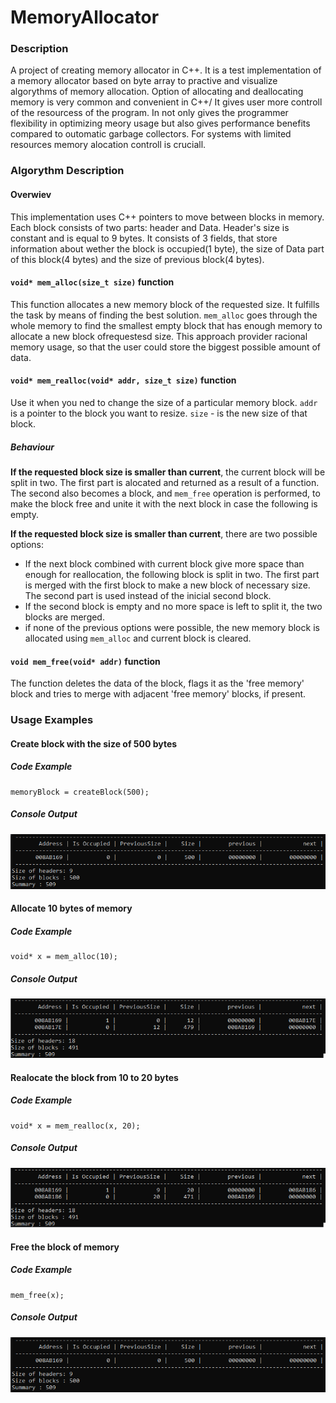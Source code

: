 # MemoryAllocator
### Description
A project of creating memory allocator in C++. 
It is a test implementation of a memory allocator based on byte array to practive and visualize algorythms of memory allocation.
Option of allocating and deallocating memory is very common and convenient in C++/ It gives user more controll of the resourcess of the program.
In not only gives the programmer flexibility in optimizing meory usage but also gives performance benefits compared to outomatic garbage collectors.
For systems with limited resources memory alocation controll is cruciall.

### Algorythm Description
#### Overwiev
This implementation uses C++ pointers to move between blocks in memory.
Each block consists of two parts: header and Data.
Header's size is constant and is equal to 9 bytes.
It consists of 3 fields, that store information about wether the block is occupied(1 byte), the size of Data part of this block(4 bytes) and the size of previous block(4 bytes).
#### `void* mem_alloc(size_t size)` function
This function allocates a new memory block of the requested size.
It fulfills the task by means of finding the best solution.
`mem_alloc` goes through the whole memory to find the smallest empty block that has enough memory to allocate a new block ofrequestesd size.
This approach provider racional memory usage, so that the user could store the biggest possible amount of data.
#### `void* mem_realloc(void* addr, size_t size)` function
Use it when you ned to change the size of a particular memory block.
`addr` is a pointer to the block you want to resize. `size` - is the new size of that block.

##### Behaviour
**If the requested block size is smaller than current**, the current block will be split in two.
The first part is alocated and returned as a result of a function. 
The second also becomes a block, and `mem_free` operation is performed, to make the block free and unite it with the next block in case the following is empty.

**If the requested block size is smaller than current**, there are two possible options:
- If the next block combined with current block give more space than enough for reallocation, the following block is split in two. The first part is merged with the first block to make a new block of necessary size. The second part is used instead of the inicial second block.
- If the second block is empty and no more space is left to split it, the two blocks are merged.
- if none of the previous options were possible, the new memory block is allocated using `mem_alloc` and current block is cleared.

#### `void mem_free(void* addr)` function
The function deletes the data of the block, flags it as the 'free memory' block and tries to merge with adjacent 'free memory' blocks, if present.

### Usage Examples
#### Create block with the size of 500 bytes
##### Code Example
```
memoryBlock = createBlock(500);
```
##### Console Output
![Create Block](img/blockCreated.png)

#### Allocate 10 bytes of memory
##### Code Example
```
void* x = mem_alloc(10);
```
##### Console Output
![Allocate 10 bytes](img/10allocated.png)

#### Realocate the block from 10 to 20 bytes
##### Code Example
```
void* x = mem_realloc(x, 20);
```
##### Console Output
![Realocate memory](img/reallocated.png)

#### Free the block of memory
##### Code Example
```
mem_free(x);
```
##### Console Output
![Free Memory](img/blockCreated.png "Free the memory")
